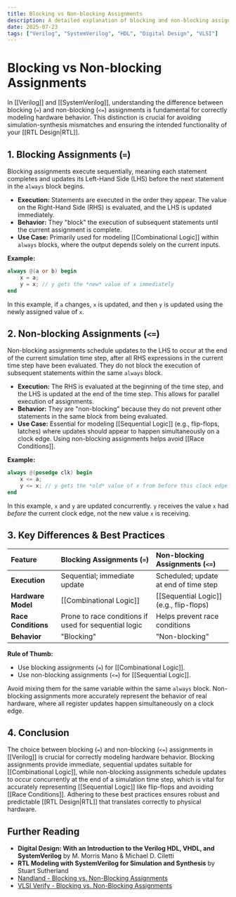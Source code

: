 ```yaml
---
title: Blocking vs Non-blocking Assignments
description: A detailed explanation of blocking and non-blocking assignments in Verilog, their behavior, use cases, and best practices in VLSI design.
date: 2025-07-23
tags: ["Verilog", "SystemVerilog", "HDL", "Digital Design", "VLSI"]
---
```


# Blocking vs Non-blocking Assignments

In [[Verilog]] and [[SystemVerilog]], understanding the difference between blocking (`=`) and non-blocking (`<=`) assignments is fundamental for correctly modeling hardware behavior. This distinction is crucial for avoiding simulation-synthesis mismatches and ensuring the intended functionality of your [[RTL Design|RTL]].

## 1. Blocking Assignments (`=`)

Blocking assignments execute sequentially, meaning each statement completes and updates its Left-Hand Side (LHS) before the next statement in the `always` block begins.

*   **Execution:** Statements are executed in the order they appear. The value on the Right-Hand Side (RHS) is evaluated, and the LHS is updated immediately.
*   **Behavior:** They "block" the execution of subsequent statements until the current assignment is complete.
*   **Use Case:** Primarily used for modeling [[Combinational Logic]] within `always` blocks, where the output depends solely on the current inputs.

**Example:**
```verilog
always @(a or b) begin
    x = a;
    y = x; // y gets the *new* value of x immediately
end
```
In this example, if `a` changes, `x` is updated, and then `y` is updated using the newly assigned value of `x`.

## 2. Non-blocking Assignments (`<=`)

Non-blocking assignments schedule updates to the LHS to occur at the end of the current simulation time step, after all RHS expressions in the current time step have been evaluated. They do not block the execution of subsequent statements within the same `always` block.

*   **Execution:** The RHS is evaluated at the beginning of the time step, and the LHS is updated at the end of the time step. This allows for parallel execution of assignments.
*   **Behavior:** They are "non-blocking" because they do not prevent other statements in the same block from being evaluated.
*   **Use Case:** Essential for modeling [[Sequential Logic]] (e.g., flip-flops, latches) where updates should appear to happen simultaneously on a clock edge. Using non-blocking assignments helps avoid [[Race Conditions]].

**Example:**
```verilog
always @(posedge clk) begin
    x <= a;
    y <= x; // y gets the *old* value of x from before this clock edge
end
```
In this example, `x` and `y` are updated concurrently. `y` receives the value `x` had *before* the current clock edge, not the new value `x` is receiving.

## 3. Key Differences & Best Practices

| Feature             | Blocking Assignments (`=`)                               | Non-blocking Assignments (`<=`)                               |
| :------------------ | :------------------------------------------------------- | :------------------------------------------------------------ |
| **Execution**       | Sequential; immediate update                             | Scheduled; update at end of time step                         |
| **Hardware Model**  | [[Combinational Logic]]                                  | [[Sequential Logic]] (e.g., flip-flops)                       |
| **Race Conditions** | Prone to race conditions if used for sequential logic    | Helps prevent race conditions                                 |
| **Behavior**        | "Blocking"                                               | "Non-blocking"                                                |

**Rule of Thumb:**
*   Use blocking assignments (`=`) for [[Combinational Logic]].
*   Use non-blocking assignments (`<=`) for [[Sequential Logic]].

Avoid mixing them for the same variable within the same `always` block. Non-blocking assignments more accurately represent the behavior of real hardware, where all register updates happen simultaneously on a clock edge.

## 4. Conclusion

The choice between blocking (`=`) and non-blocking (`<=`) assignments in [[Verilog]] is crucial for correctly modeling hardware behavior. Blocking assignments provide immediate, sequential updates suitable for [[Combinational Logic]], while non-blocking assignments schedule updates to occur concurrently at the end of a simulation time step, which is vital for accurately representing [[Sequential Logic]] like flip-flops and avoiding [[Race Conditions]]. Adhering to these best practices ensures robust and predictable [[RTL Design|RTL]] that translates correctly to physical hardware.

## Further Reading

*   **Digital Design: With an Introduction to the Verilog HDL, VHDL, and SystemVerilog** by M. Morris Mano & Michael D. Ciletti
*   **RTL Modeling with SystemVerilog for Simulation and Synthesis** by Stuart Sutherland
*   [Nandland - Blocking vs. Non-Blocking Assignments](https://www.nandland.com/blocking-vs-nonblocking-assignments.html)
*   [VLSI Verify - Blocking vs. Non-Blocking Assignments](https://www.vlsiverify.com/blocking-vs-non-blocking-assignments/)